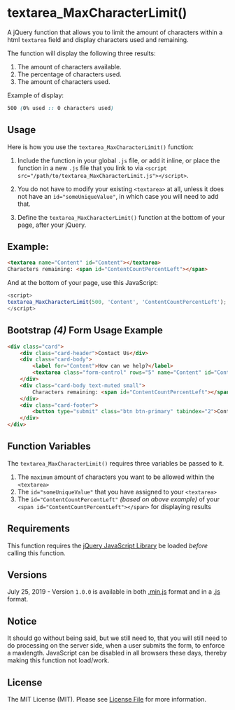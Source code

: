 # textarea_MaxCharacterLimit()
A jQuery function that allows you to limit the amount of characters within a html `textarea` field and display characters used and remaining.

The function will display the following three results:
1. The amount of characters available.
2. The percentage of characters used.
3. The amount of characters used.

Example of display: 

```css
500 (0% used :: 0 characters used)
```


## Usage

Here is how you use the `textarea_MaxCharacterLimit()` function:

1. Include the function in your global `.js` file, or add it inline, or place the function in a new `.js` file that you link to via `<script src="/path/to/textarea_MaxCharacterLimit.js"></script>`.

2. You do not have to modify your existing `<textarea>` at all, unless it does not have an `id="someUniqueValue"`, in which case you will need to add that.

3. Define the `textarea_MaxCharacterLimit()` function at the bottom of your page, after your jQuery.

## Example:

```html
<textarea name="Content" id="Content"></textarea>
Characters remaining: <span id="ContentCountPercentLeft"></span>
```
And at the bottom of your page, use this JavaScript:

```javascript
<script>
textarea_MaxCharacterLimit(500, 'Content', 'ContentCountPercentLeft');
</script>
```

## Bootstrap _(4)_ Form Usage Example

```html
<div class="card">
	<div class="card-header">Contact Us</div>
    <div class="card-body">
        <label for="Content">How can we help?</label>
        <textarea class="form-control" rows="5" name="Content" id="Content" placeholder="How can we help?" tabindex="1" minlength="1" maxlength="500" required></textarea>
    </div>
    <div class="card-body text-muted small">
        Characters remaining: <span id="ContentCountPercentLeft"></span>
    </div>
    <div class="card-footer">
        <button type="submit" class="btn btn-primary" tabindex="2">Contact us</button>
    </div>
</div>
```


## Function Variables

The `textarea_MaxCharacterLimit()` requires three variables be passed to it.

1. The `maximum` amount of characters you want to be allowed within the `<textarea>`
2. The `id="someUniqueValue"` that you have assigned to your `<textarea>`
3. The `id="ContentCountPercentLeft"` _(based on above example)_ of your `<span id="ContentCountPercentLeft"></span>` for displaying results

## Requirements

This function requires the [jQuery JavaScript Library](https://github.com/jquery/jquery) be loaded _before_ calling this function.

## Versions

July 25, 2019 - Version `1.0.0` is available in both [.min.js](https://github.com/4cm/textarea_MaxCharacterLimit/blob/master/textarea_MaxCharacterLimit.min.js) format and in a [.js](https://github.com/4cm/textarea_MaxCharacterLimit/blob/master/textarea_MaxCharacterLimit.js) format.

## Notice

It should go without being said, but we still need to, that you will still need to do processing on the server side, when a user submits the form, to enforce a maxlength. JavaScript can be disabled in all browsers these days, thereby making this function not load/work.

## License

The MIT License (MIT). Please see [License File](LICENSE) for more information.
